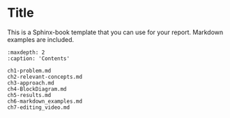 # Title

This is a Sphinx-book template that you can use for your report. Markdown examples are included.

```{toctree}
:maxdepth: 2
:caption: 'Contents'

ch1-problem.md
ch2-relevant-concepts.md
ch3-approach.md
ch4-BlockDiagram.md
ch5-results.md
ch6-markdown_examples.md
ch7-editing_video.md
```
